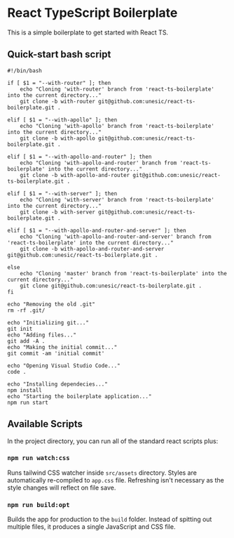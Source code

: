 # React TypeScript Boilerplate

This is a simple boilerplate to get started with React TS.

## Quick-start bash script

```
#!/bin/bash

if [ $1 = "--with-router" ]; then
	echo "Cloning 'with-router' branch from 'react-ts-boilerplate' into the current directory..."
    git clone -b with-router git@github.com:unesic/react-ts-boilerplate.git .

elif [ $1 = "--with-apollo" ]; then
	echo "Cloning 'with-apollo' branch from 'react-ts-boilerplate' into the current directory..."
    git clone -b with-apollo git@github.com:unesic/react-ts-boilerplate.git .

elif [ $1 = "--with-apollo-and-router" ]; then
	echo "Cloning 'with-apollo-and-router' branch from 'react-ts-boilerplate' into the current directory..."
    git clone -b with-apollo-and-router git@github.com:unesic/react-ts-boilerplate.git .

elif [ $1 = "--with-server" ]; then
	echo "Cloning 'with-server' branch from 'react-ts-boilerplate' into the current directory..."
    git clone -b with-server git@github.com:unesic/react-ts-boilerplate.git .

elif [ $1 = "--with-apollo-and-router-and-server" ]; then
	echo "Cloning 'with-apollo-and-router-and-server' branch from 'react-ts-boilerplate' into the current directory..."
    git clone -b with-apollo-and-router-and-server git@github.com:unesic/react-ts-boilerplate.git .

else
	echo "Cloning 'master' branch from 'react-ts-boilerplate' into the current directory..."
	git clone git@github.com:unesic/react-ts-boilerplate.git .
fi

echo "Removing the old .git"
rm -rf .git/

echo "Initializing git..."
git init
echo "Adding files..."
git add -A .
echo "Making the initial commit..."
git commit -am 'initial commit'

echo "Opening Visual Studio Code..."
code . 

echo "Installing dependecies..."
npm install
echo "Starting the boilerplate application..."
npm run start
```

## Available Scripts

In the project directory, you can run all of the standard react scripts plus:

### `npm run watch:css`

Runs tailwind CSS watcher inside `src/assets` directory.
Styles are automatically re-compiled to `app.css` file.
Refreshing isn't necessary as the style changes will reflect on file save.

### `npm run build:opt`

Builds the app for production to the `build` folder.
Instead of spitting out multiple files, it produces a single JavaScript and CSS file.
